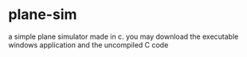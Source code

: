 # plane-sim
a simple plane simulator made in c. you may download the executable windows application and the uncompiled C code
